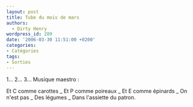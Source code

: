 ```yaml
---
layout: post
title: Tube du mois de mars
authors:
  - Dirty Henry
wordpress_id: 289
date: '2006-03-30 11:51:00 +0200'
categories:
- Catégories
tags:
- Sorties
---
```

1... 2... 3... Musique maestro :

Et C comme carottes
_ Et P comme poireaux
_ Et E comme épinards
_ On n'est pas
_ Des légumes
_ Dans l'assiette du patron.
